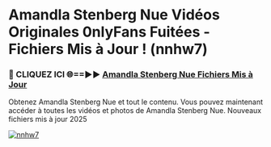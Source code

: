 # Amandla Stenberg Nue Vidéos Originales 0nlyFans Fuitées - Fichiers Mis à Jour ! (nnhw7)

<h3>🔴 CLIQUEZ ICI 🌐==►► <a href="https://tinyurl.com/2pmr4ezf" rel="nofollow">Amandla Stenberg Nue Fichiers Mis à Jour</a></h3>

Obtenez Amandla Stenberg Nue et tout le contenu. Vous pouvez maintenant accéder à toutes les vidéos et photos de Amandla Stenberg Nue. Nouveaux fichiers mis à jour 2025

[![nnhw7](https://i.imgur.com/6SNvagu.gif)](https://tinyurl.com/2pmr4ezf)
